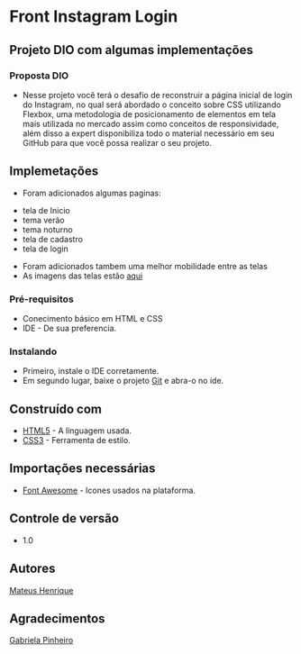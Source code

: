 # Front Instagram Login
## Projeto DIO com algumas implementações

### Proposta DIO

- Nesse projeto você terá o desafio de reconstruir a página inicial de login do Instagram, 
no qual será abordado o conceito sobre CSS utilizando Flexbox,
uma metodologia de posicionamento de elementos em tela mais utilizada no mercado assim como conceitos de responsividade, 
além disso a expert disponibiliza todo o material
necessário em seu GitHub para que você possa realizar o seu projeto.

## Implemetações

- Foram adicionados algumas paginas:

* tela de Inicio
* tema verão
* tema noturno
* tela de cadastro
* tela de login

- Foram adicionados tambem uma melhor mobilidade entre as telas
- As imagens das telas estão [aqui](https://github.com/henriqss/front-instagram-DIO/tree/main/media)

### Pré-requisitos

- Conecimento básico em HTML e CSS
- IDE - De sua preferencia.

### Instalando

- Primeiro, instale o IDE corretamente.
- Em segundo lugar, baixe o projeto [Git](https://github.com/henriqss/front-instagram-DIO) e abra-o no ide.

## Construído com

* [HTML5](https://developer.mozilla.org/pt-BR/docs/Web/HTML/HTML5) - A linguagem usada.
* [CSS3](https://pt.wikipedia.org/wiki/CSS3#:~:text=CSS3%20%C3%A9%20a%20terceira%20mais,web%20(p%C3%A1gina%20de%20internet).) - Ferramenta de estilo.

##  Importações necessárias

* [Font Awesome](https://fontawesome.com/) - Icones usados na plataforma.

## Controle de versão

- 1.0 

## Autores

[Mateus Henrique](https://www.linkedin.com/in/mateus-h-31233013b/)

## Agradecimentos

[Gabriela Pinheiro](https://www.linkedin.com/in/gabrielapinheiro129/)

